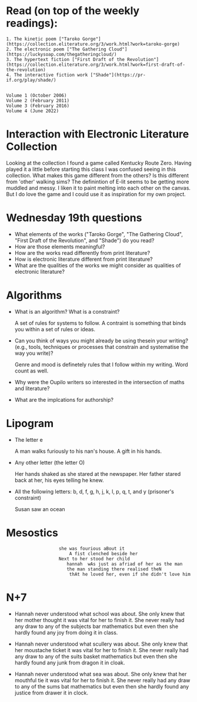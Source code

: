 
# Read (on top of the weekly readings):
    1. The kinetic poem ["Taroko Gorge"](https://collection.eliterature.org/3/work.html?work=taroko-gorge)
    2. The electronic poem ["The Gathering Cloud"](https://luckysoap.com/thegatheringcloud/)
    3. The hypertext fiction ["First Draft of the Revolution"](https://collection.eliterature.org/3/work.html?work=first-draft-of-the-revolution)
    4. The interactive fiction work ["Shade"](https://pr-if.org/play/shade/)

     
    Volume 1 (October 2006)
    Volume 2 (February 2011)
    Volume 3 (February 2016)
    Volume 4 (June 2022)


# Interaction with Electronic Literature Collection

<p>Looking at the collection I found a game called Kentucky Route Zero. Having played it a little before starting this class I was confused seeing in this collection. What makes this game different from the others? Is this different from 'other' walking sims? The definintion of E-lit seems to be getting more muddled and messy. I liken it to paint melting into each other on the canvas. But I do love the game and I could use it as inspiration for my own project.
<p/>


# Wednesday 19th questions


- What elements of the works ("Taroko Gorge", "The Gathering Cloud", "First Draft of the Revolution", and "Shade") do you read?
- How are those elements meaningful?
- How are the works read differently from print literature?
- How is electronic literature different from print literature?
- What are the qualities of the works we might consider as qualities of electronic literature?




# Algorithms

   - What is an algorithm? What is a constraint?
     <p>
         A set of rules for systems to follow. A contraint is something that binds you within a set of rules or ideas. 
     </p>
   - Can you think of ways you might already be using thesein your writing? (e.g., tools, techniques or processes that constrain and systematise the way you write)?
     <p>
         Genre and mood is definetely rules that I follow within my writing. Word count as well. 
     </p>
   - Why were the Oupilo writers so interested in the intersection of maths and literature?
     
   - What are the implcations for authorship?



# Lipogram 


- The letter e
  <p>
      A man walks furiously to his nan's house. A gift in his hands. 
  </p>
- Any other letter (the letter O)
  <p>
      Her hands shaked as she stared at the newspaper. Her father stared back at her, his eyes telling he knew. 
  </p>
- All the following letters: b, d, f, g, h, j, k, l, p, q, t, and y (prisoner's constraint)
  <p>
      Susan saw an ocean
  </P>



# Mesostics

                        she was fourious aBout it
                            A fist clenched beside her
                        Next to her stood her child
                           hannah  wAs just as afriad of her as the man
                           the man standing there realised theN
                            thAt he loved her, even if she didn't love him


# N+7 

 - Hannah never understood what school was about. She only knew that her mother thought it was vital for her to finish it. She never really had any draw to any of the subjects bar mathematics but even then she hardly found any joy from doing it in class. 

 - Hannah never understood what scullery was about. She only knew that her moustache ticket it was vital for her to finish it. She never really had any draw to any of the suits basket mathematics but even then she hardly found any junk from dragon it in cloak.

 - Hannah never understood what sea was about. She only knew that her mouthful tie it was vital for her to finish it. She never really had any draw to any of the sums bat mathematics but even then she hardly found any justice from drawer it in clock. 

